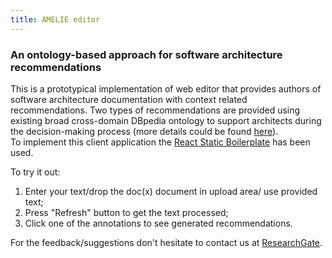 ```yaml
---
title: AMELIE editor
---
```


### An ontology-based approach for software architecture recommendations

This is a prototypical implementation of web editor that provides authors of software architecture documentation with 
context related recommendations. Two types of recommendations are provided using existing broad cross-domain 
DBpedia ontology to support architects during the decision-making process (more details could be found [here](https://wwwmatthes.in.tum.de/pages/9cr85n66nn6c/An-ontology-based-approach-for-software-architecture-recommendations)).   
To implement this client application the [React Static Boilerplate](https://github.com/kriasoft/react-static-boilerplate) has been used.

To try it out:
1) Enter your text/drop the doc(x) document in upload area/ use provided text;
2) Press "Refresh" button to get the text processed;
3) Click one of the annotations to see generated recommendations.

For the feedback/suggestions don't hesitate to contact us at [ResearchGate](https://www.researchgate.net/project/Software-architecture-knowledge-management).
 

 







